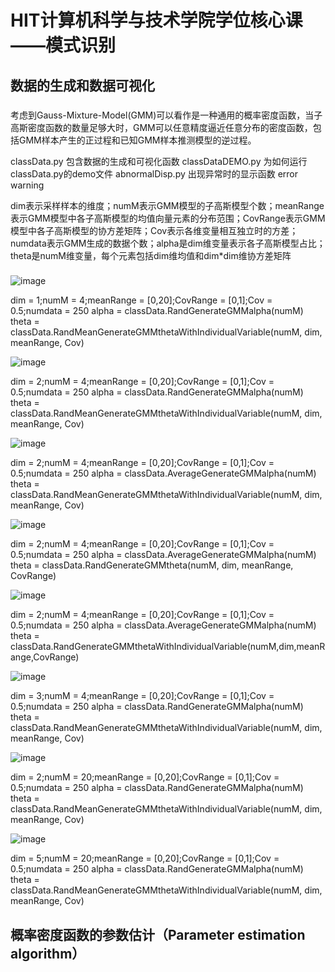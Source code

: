 # HIT计算机科学与技术学院学位核心课——模式识别
## 数据的生成和数据可视化

### 
考虑到Gauss-Mixture-Model(GMM)可以看作是一种通用的概率密度函数，当子高斯密度函数的数量足够大时，GMM可以任意精度逼近任意分布的密度函数，包括GMM样本产生的正过程和已知GMM样本推测模型的逆过程。

classData.py 包含数据的生成和可视化函数
classDataDEMO.py 为如何运行classData.py的demo文件
abnormalDisp.py 出现异常时的显示函数 error warning

dim表示采样样本的维度；numM表示GMM模型的子高斯模型个数；meanRange表示GMM模型中各子高斯模型的均值向量元素的分布范围；CovRange表示GMM模型中各子高斯模型的协方差矩阵；Cov表示各维变量相互独立时的方差；numdata表示GMM生成的数据个数；alpha是dim维变量表示各子高斯模型占比；theta是numM维变量，每个元素包括dim维均值和dim*dim维协方差矩阵

###
![image](https://github.com/Robotics-Zhikai/Courses-Code/blob/master/Pattern%20recognition/image/fig1.png)

dim = 1;numM = 4;meanRange = [0,20];CovRange = [0,1];Cov = 0.5;numdata = 250
alpha = classData.RandGenerateGMMalpha(numM)
theta = classData.RandMeanGenerateGMMthetaWithIndividualVariable(numM, dim, meanRange, Cov)

![image](https://github.com/Robotics-Zhikai/Courses-Code/blob/master/Pattern%20recognition/image/fig2.png)

dim = 2;numM = 4;meanRange = [0,20];CovRange = [0,1];Cov = 0.5;numdata = 250
alpha = classData.RandGenerateGMMalpha(numM)
theta = classData.RandMeanGenerateGMMthetaWithIndividualVariable(numM, dim, meanRange, Cov)

![image](https://github.com/Robotics-Zhikai/Courses-Code/blob/master/Pattern%20recognition/image/fig3.png)

dim = 2;numM = 4;meanRange = [0,20];CovRange = [0,1];Cov = 0.5;numdata = 250
alpha = classData.AverageGenerateGMMalpha(numM)
theta = classData.RandMeanGenerateGMMthetaWithIndividualVariable(numM, dim, meanRange, Cov)

![image](https://github.com/Robotics-Zhikai/Courses-Code/blob/master/Pattern%20recognition/image/fig4.png)

dim = 2;numM = 4;meanRange = [0,20];CovRange = [0,1];Cov = 0.5;numdata = 250
alpha = classData.AverageGenerateGMMalpha(numM)
theta = classData.RandGenerateGMMtheta(numM, dim, meanRange, CovRange)

![image](https://github.com/Robotics-Zhikai/Courses-Code/blob/master/Pattern%20recognition/image/fig5.png)

dim = 2;numM = 4;meanRange = [0,20];CovRange = [0,1];Cov = 0.5;numdata = 250
alpha = classData.AverageGenerateGMMalpha(numM)
theta = classData.RandGenerateGMMthetaWithIndividualVariable(numM,dim,meanRange,CovRange)

![image](https://github.com/Robotics-Zhikai/Courses-Code/blob/master/Pattern%20recognition/image/fig6.png)

dim = 3;numM = 4;meanRange = [0,20];CovRange = [0,1];Cov = 0.5;numdata = 250
alpha = classData.RandGenerateGMMalpha(numM)
theta = classData.RandMeanGenerateGMMthetaWithIndividualVariable(numM, dim, meanRange, Cov)

![image](https://github.com/Robotics-Zhikai/Courses-Code/blob/master/Pattern%20recognition/image/fig7.png)

dim = 2;numM = 20;meanRange = [0,20];CovRange = [0,1];Cov = 0.5;numdata = 250
alpha = classData.RandGenerateGMMalpha(numM)
theta = classData.RandMeanGenerateGMMthetaWithIndividualVariable(numM, dim, meanRange, Cov)

![image](https://github.com/Robotics-Zhikai/Courses-Code/blob/master/Pattern%20recognition/image/fig8.png)

dim = 5;numM = 20;meanRange = [0,20];CovRange = [0,1];Cov = 0.5;numdata = 250
alpha = classData.RandGenerateGMMalpha(numM)
theta = classData.RandMeanGenerateGMMthetaWithIndividualVariable(numM, dim, meanRange, Cov)

## 概率密度函数的参数估计（Parameter estimation algorithm）

